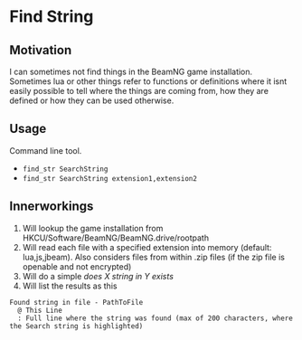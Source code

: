 # Find String

## Motivation
I can sometimes not find things in the BeamNG game installation. Sometimes lua or other things refer to functions or definitions where it isnt easily possible to tell where the things are coming from, how they are defined or how they can be used otherwise.

## Usage
Command line tool.
- `find_str SearchString`
- `find_str SearchString extension1,extension2`

## Innerworkings
1. Will lookup the game installation from HKCU/Software/BeamNG/BeamNG.drive/rootpath
2. Will read each file with a specified extension into memory (default: lua,js,jbeam). Also considers files from within .zip files (if the zip file is openable and not encrypted)
3. Will do a simple *does X string in Y exists*
4. Will list the results as this
```
Found string in file - PathToFile
  @ This Line
  : Full line where the string was found (max of 200 characters, where the Search string is highlighted)
```
